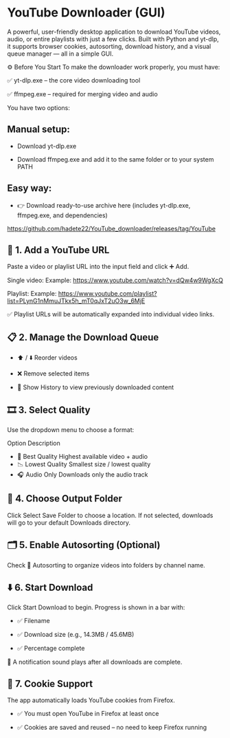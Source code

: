 # YouTube Downloader (GUI)

A powerful, user-friendly desktop application to download YouTube videos, audio, or entire playlists with just a few clicks. Built with Python and yt-dlp, it supports browser cookies, autosorting, download history, and a visual queue manager — all in a simple GUI.


⚙️ Before You Start
To make the downloader work properly, you must have:

✅ yt-dlp.exe – the core video downloading tool

✅ ffmpeg.exe – required for merging video and audio

You have two options:

## Manual setup:

- Download yt-dlp.exe

- Download ffmpeg.exe and add it to the same folder or to your system PATH

## Easy way:
- 👉 Download ready-to-use archive here (includes yt-dlp.exe, ffmpeg.exe, and dependencies)

https://github.com/hadete22/YouTube_downloader/releases/tag/YouTube





## 🔗 1. Add a YouTube URL
Paste a video or playlist URL into the input field and click ➕ Add.

Single video:
Example:
https://www.youtube.com/watch?v=dQw4w9WgXcQ

Playlist:
Example:
https://www.youtube.com/playlist?list=PLynG1nMmuJTkx5h_mT0qJxT2uO3w_6MjE

✅ Playlist URLs will be automatically expanded into individual video links.


## 📋 2. Manage the Download Queue
- ⬆️ / ⬇️ Reorder videos

- ❌ Remove selected items

- 📜 Show History to view previously downloaded content


## 🎞️ 3. Select Quality
Use the dropdown menu to choose a format:

Option	Description
- 🎥 Best Quality	Highest available video + audio
- 📉 Lowest Quality	Smallest size / lowest quality
- 🎧 Audio Only	Downloads only the audio track


## 📁 4. Choose Output Folder
Click Select Save Folder to choose a location.
If not selected, downloads will go to your default Downloads directory.


## 🗂️ 5. Enable Autosorting (Optional)
Check 📂 Autosorting to organize videos into folders by channel name.


## ⬇️ 6. Start Download
Click Start Download to begin. Progress is shown in a bar with:

- ✅ Filename

- ✅ Download size (e.g., 14.3MB / 45.6MB)

- ✅ Percentage complete

🔔 A notification sound plays after all downloads are complete.


## 🍪 7. Cookie Support
The app automatically loads YouTube cookies from Firefox.

- ✅ You must open YouTube in Firefox at least once

- ✅ Cookies are saved and reused – no need to keep Firefox running

